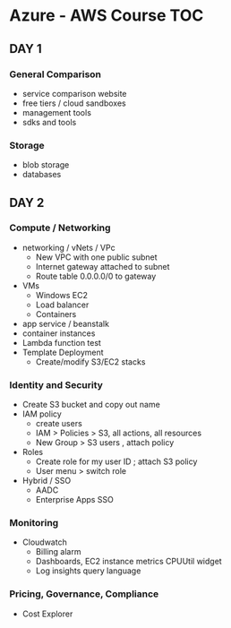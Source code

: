 # Azure - AWS Course TOC

## DAY 1

### General Comparison

* service comparison website
* free tiers / cloud sandboxes
* management tools
* sdks and tools

### Storage

* blob storage
* databases






## DAY 2

### Compute / Networking

* networking / vNets / VPc
  * New VPC with one public subnet
  * Internet gateway attached to subnet
  * Route table 0.0.0.0/0 to gateway
* VMs
  * Windows EC2
  * Load balancer
  * Containers
* app service / beanstalk
* container instances
* Lambda function test
* Template Deployment
  * Create/modify S3/EC2 stacks

### Identity and Security

* Create S3 bucket and copy out name
* IAM policy
  * create users
  * IAM > Policies > S3, all actions, all resources
  * New Group > S3 users , attach policy
* Roles
  * Create role for my user ID ; attach S3 policy
  * User menu > switch role
* Hybrid / SSO
  * AADC
  * Enterprise Apps SSO

### Monitoring

* Cloudwatch
  * Billing alarm
  * Dashboards, EC2 instance metrics CPUUtil widget
  * Log insights query language

### Pricing, Governance, Compliance

* Cost Explorer
